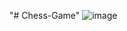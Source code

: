 "# Chess-Game" 
![image](https://user-images.githubusercontent.com/99136688/192718062-d81be3cd-a621-4021-ad22-56af3d8a598b.png)
